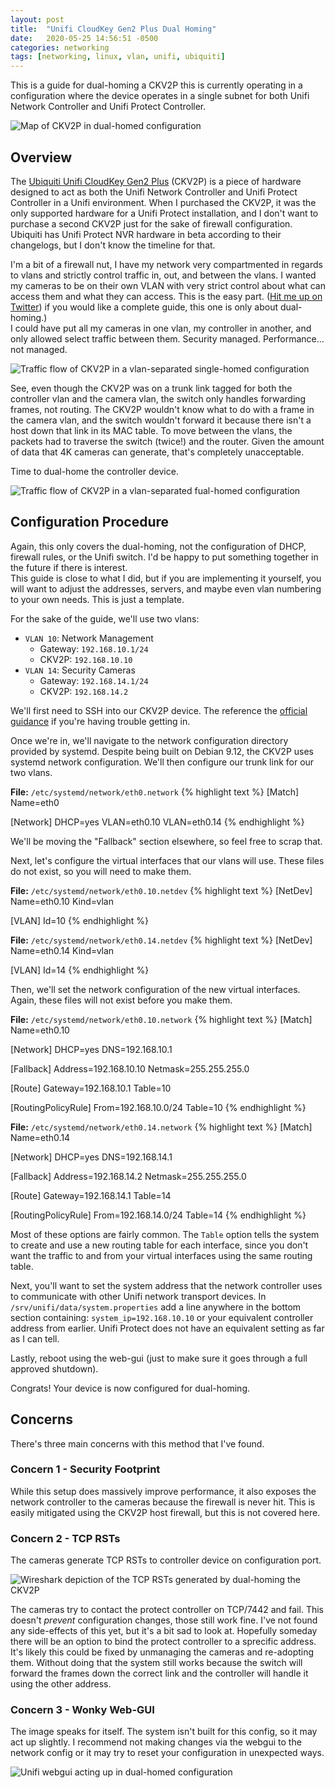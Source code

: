 ```yaml
---
layout: post
title:  "Unifi CloudKey Gen2 Plus Dual Homing"
date:   2020-05-25 14:56:51 -0500
categories: networking
tags: [networking, linux, vlan, unifi, ubiquiti]
---
```


This is a guide for dual-homing a CKV2P this is currently operating in a configuration where the device operates in a single subnet for both Unifi Network Controller and Unifi Protect Controller.

![Map of CKV2P in dual-homed configuration](/assets/images/unifi_dual_home_map.png)

## Overview

The [Ubiquiti Unifi CloudKey Gen2 Plus](https://unifi-protect.ui.com/cloud-key-gen2) (CKV2P) is a piece of hardware designed to act as both the Unifi Network Controller and Unifi Protect Controller in a Unifi environment. When I purchased the CKV2P, it was the only supported hardware for a Unifi Protect installation, and I don't want to purchase a second CKV2P just for the sake of firewall configuration. Ubiquiti has Unifi Protect NVR hardware in beta according to their changelogs, but I don't know the timeline for that.

I'm a bit of a firewall nut, I have my network very compartmented in regards to vlans and strictly control traffic in, out, and between the vlans. I wanted my cameras to be on their own VLAN with very strict control about what can access them and what they can access. This is the easy part. ([Hit me up on Twitter](https://twitter.com/cetasyn)) if you would like a complete guide, this one is only about dual-homing.)<br>
I could have put all my cameras in one vlan, my controller in another, and only allowed select traffic between them. Security managed. Performance... not managed.

![Traffic flow of CKV2P in a vlan-separated single-homed configuration](/assets/images/unifi_vlan_no_dual_home.png)

See, even though the CKV2P was on a trunk link tagged for both the controller vlan and the camera vlan, the switch only handles forwarding frames, not routing. The CKV2P wouldn't know what to do with a frame in the camera vlan, and the switch wouldn't forward it because there isn't a host down that link in its MAC table. To move between the vlans, the packets had to traverse the switch (twice!) and the router. Given the amount of data that 4K cameras can generate, that's completely unacceptable.

Time to dual-home the controller device.

![Traffic flow of CKV2P in a vlan-separated fual-homed configuration](/assets/images/unifi_flow_dual_home.png)

## Configuration Procedure

Again, this only covers the dual-homing, not the configuration of DHCP, firewall rules, or the Unifi switch. I'd be happy to put something together in the future if there is interest.<br>
This guide is close to what I did, but if you are implementing it yourself, you will want to adjust the addresses, servers, and maybe even vlan numbering to your own needs. This is just a template.

For the sake of the guide, we'll use two vlans:

- `VLAN 10`: Network Management
  - Gateway: `192.168.10.1/24`
  - CKV2P: `192.168.10.10`
- `VLAN 14`: Security Cameras
  - Gateway: `192.168.14.1/24`
  - CKV2P: `192.168.14.2`

We'll first need to SSH into our CKV2P device. The reference the [official guidance](https://help.ui.com/hc/en-us/articles/204909374-UniFi-Accounts-and-Passwords-for-Controller-Cloud-Key-and-Other-Devices#3) if you're having trouble getting in.

Once we're in, we'll navigate to the network configuration directory provided by systemd. Despite being built on Debian 9.12, the CKV2P uses systemd network configuration. We'll then configure our trunk link for our two vlans.

**File:** `/etc/systemd/network/eth0.network`
{% highlight text %}
[Match]
Name=eth0

[Network]
DHCP=yes
VLAN=eth0.10
VLAN=eth0.14
{% endhighlight %}

We'll be moving the "Fallback" section elsewhere, so feel free to scrap that.

Next, let's configure the virtual interfaces that our vlans will use. These files do not exist, so you will need to make them.

**File:** `/etc/systemd/network/eth0.10.netdev`
{% highlight text %}
[NetDev]
Name=eth0.10
Kind=vlan

[VLAN]
Id=10
{% endhighlight %}

**File:** `/etc/systemd/network/eth0.14.netdev`
{% highlight text %}
[NetDev]
Name=eth0.14
Kind=vlan

[VLAN]
Id=14
{% endhighlight %}

Then, we'll set the network configuration of the new virtual interfaces. Again, these files will not exist before you make them.

**File:** `/etc/systemd/network/eth0.10.network`
{% highlight text %}
[Match]
Name=eth0.10

[Network]
DHCP=yes
DNS=192.168.10.1

[Fallback]
Address=192.168.10.10
Netmask=255.255.255.0

[Route]
Gateway=192.168.10.1
Table=10

[RoutingPolicyRule]
From=192.168.10.0/24
Table=10
{% endhighlight %}

**File:** `/etc/systemd/network/eth0.14.network`
{% highlight text %}
[Match]
Name=eth0.14

[Network]
DHCP=yes
DNS=192.168.14.1

[Fallback]
Address=192.168.14.2
Netmask=255.255.255.0

[Route]
Gateway=192.168.14.1
Table=14

[RoutingPolicyRule]
From=192.168.14.0/24
Table=14
{% endhighlight %}

Most of these options are fairly common. The `Table` option tells the system to create and use a new routing table for each interface, since you don't want the traffic to and from your virtual interfaces using the same routing table.

Next, you'll want to set the system address that the network controller uses to communicate with other Unifi network transport devices. In `/srv/unifi/data/system.properties` add a line anywhere in the bottom section containing: `system_ip=192.168.10.10` or your equivalent controller address from earlier. Unifi Protect does not have an equivalent setting as far as I can tell.

Lastly, reboot using the web-gui (just to make sure it goes through a full approved shutdown).

Congrats! Your device is now configured for dual-homing.

## Concerns

There's three main concerns with this method that I've found.

### Concern 1 - Security Footprint

While this setup does massively improve performance, it also exposes the network controller to the cameras because the firewall is never hit. This is easily mitigated using the CKV2P host firewall, but this is not covered here.

### Concern 2 - TCP RSTs

The cameras generate TCP RSTs to controller device on configuration port.

![Wireshark depiction of the TCP RSTs generated by dual-homing the CKV2P](/assets/images/unifi_wireshark_conf_rst.png)

The cameras try to contact the protect controller on TCP/7442 and fail. This doesn't *prevent* configuration changes, those still work fine. I've not found any side-effects of this yet, but it's a bit sad to look at. Hopefully someday there will be an option to bind the protect controller to a sprecific address. It's likely this could be fixed by unmanaging the cameras and re-adopting them. Without doing that the system still works because the switch will forward the frames down the correct link and the controller will handle it using the other address.

### Concern 3 - Wonky Web-GUI

The image speaks for itself. The system isn't built for this config, so it may act up slightly. I recommend not making changes via the webgui to the network config or it may try to reset your configuration in unexpected ways.

![Unifi webgui acting up in dual-homed configuration](/assets/images/unifi_dual_home_webgui.png)

